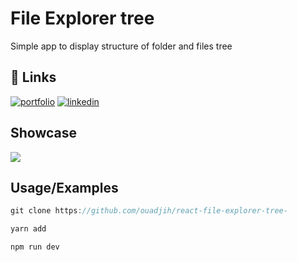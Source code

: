 # File Explorer tree 

Simple app to display structure of folder and files tree 

## 🔗 Links

[![portfolio](https://img.shields.io/badge/my_portfolio-000?style=for-the-badge&logo=ko-fi&logoColor=white)](https://ouadjihboudraa.vercel.app/)
[![linkedin](https://img.shields.io/badge/linkedin-0A66C2?style=for-the-badge&logo=linkedin&logoColor=white)](https://www.google.com/url?sa=t&rct=j&q=&esrc=s&source=web&cd=&cad=rja&uact=8&ved=2ahUKEwjRvK_A7879AhX8TaQEHY1VBfkQFnoECA8QAQ&url=https%3A%2F%2Fdz.linkedin.com%2Fin%2Fouadjih-boudraa-b8618311a&usg=AOvVaw23y-0FdI6PcS9M1wuigzWu)

## Showcase

![](https://github.com/ouadjih/SearchFilter/blob/main/folderstructure.gif)

## Usage/Examples

```javascript
git clone https://github.com/ouadjih/react-file-explorer-tree-
```

```javascript
yarn add 
```

```javascript
npm run dev
```
